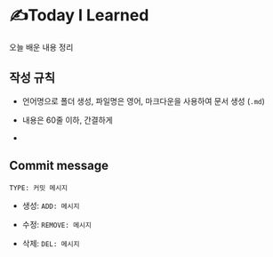 # ✍️Today I Learned

오늘 배운 내용 정리

## 작성 규칙

- 언어명으로 폴더 생성, 파일명은 영어, 마크다운을 사용하여 문서 생성 (`.md`)

- 내용은 60줄 이하, 간결하게

- 

## Commit message

`TYPE: 커밋 메시지`

- 생성: `ADD: 메시지`

- 수정: `REMOVE: 메시지`

- 삭제: `DEL: 메시지`
